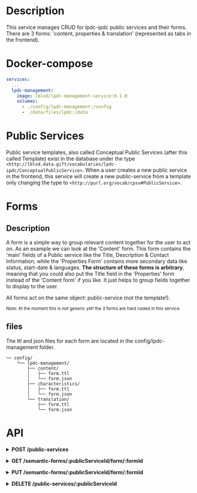 # Description

This service manages CRUD for lpdc-ipdc public services and their forms. There are 3 forms: 'content, properties & translation' (represented as tabs in the frontend).

# Docker-compose

```yaml
services:
  ...
  lpdc-management:
    image: lblod/lpdc-management-service:0.1.0
    volumes:
      - ./config/lpdc-management:/config
      - ./data/files/lpdc:/data
```

# Public Services

Public service templates, also called Conceptual Public Services (after this called Template) exist in the database under the type `<http://lblod.data.gift/vocabularies/lpdc-ipdc/ConceptualPublicService>`. When a user creates a new public service in the frontend, this service will create a new public-service from a template only changing the type to `<http://purl.org/vocab/cpsv#PublicService>`.

# Forms 

## Description
A form is a simple way to group relevant content together for the user to act on. As an example we can look at the 'Content' form. This form contains the 'main' fields of a Public service like the Title, Description & Contact Information, while the 'Properties Form' contains more secondary data like status, start-date & languages. **The structure of these forms is arbitrary**, meaning that you could also put the Title field in the 'Properties' form instead of the 'Content form' if you like. It just helps to group fields together to display to the user.

All forms act on the same object: public-service (not the template!). 

<sub>Note: At the moment this is not generic yet! the 3 forms are hard coded in this service.</sub>

## files

The ttl and json files for each form are located in the config/lpdc-management folder.

```
── config/
    └── lpdc-management/
        ├── content/
        │   ├── form.ttl
        │   └── form.json
        ├── characteristics/
        │   ├── form.ttl
        │   └── form.json
        └── translation/
            ├── form.ttl
            └── form.json
```

# API

<details>
  <summary><b>POST /public-services</b></summary>
  <h3> request body </h3>

  ```javascript
  {
    "data": {
      "type": "public-services",
      "relationships": {
        "concept": {
          "data": {
            "type": "conceptual-public-services", 
            "id": "{TemplateID}"
          }
        }
      }
    }
  }
  ```

  <strong>TemplateID</strong> is the id of the public service template that you want to use. <br>

To find which templates are available and their id, execute the following query:

  ```sql
  PREFIX mu:  <http://mu.semte.ch/vocabularies/core/> 
  PREFIX dct: <http://purl.org/dc/terms/>

  SELECT ?id ?title WHERE {
    ?template a <http://lblod.data.gift/vocabularies/lpdc-ipdc/ConceptualPublicService>;
      mu:uuid ?id;
      dct:title ?title.
  } LIMIT 10
  ```

  <h3>Response</h3>

  <h5> 201 Created </h5>

  ```javascript
  {
      "data": {
          "type": "public-service",
          "id": "{NewPublicServiceId}",
          "uri": "http://data.lblod.info/id/public-services/{NewPublicServiceId}"
      }
  }
  ```

  NewPublicServiceId: the ID of the newly created public service that is a duplicate of the template you used with the only difference being the type:`<http://purl.org/vocab/cpsv#PublicService>` instead of <http://lblod.data.gift/vocabularies/lpdc-ipdc/ConceptualPublicService>
    
<br><br></details>

<details>
 <summary><b>GET /semantic-forms/:publicServiceId/form/:formId</b></summary>
<h3>params</h3>
  <strong>publicServiceId</strong> the ID of the public service (not the template ID!) <br>
<strong>formId</strong> ID of the form that you want to retrieve (content, properties, translation) ID's can be found in de config.js file (FORM_MAPPING)

  <h3>Request body</h3>

N/A

<h3>Response<h3>

<h5> 200 OK </h5>

```javascript
{
   "form": {formTTL},
   "meta": {metaN3},
   "source": ${sourceTTL}
}
```
<strong>FormTTL</strong> contains the content of the form file (form.ttl) read form section above <br>
<strong>meta</strong> The triples of the code lists (concept-schemes) read meta section above <br>
<strong>source</strong> The whole public service object and its values as saved in the backend <br>

  <br><br></details> 

  
<details>
 <summary><b>PUT /semantic-forms/:publicServiceId/form/:formId</b></summary>

<h3>request body</h3>

```javascript
{
  "graph": {graph},
  "additions": {additions},
  "removals": {removals}
}
```

<strong>graph</strong> contains the original un-changed public service object <br>
  <strong> additions & removals </strong> contains added & removed triples from the public service object <br>

  <sub>note: ember-submission-form-fields takes care of this for you</sub>


<h3>Response</h3>

  <h5>200 OK</h5>
  
  <br><br></details> 
  
<details>
 <summary><b>DELETE /public-services/:publicServiceId</b></summary>

  <h3>request body</h3>

N/A

  <h3>Response</h3>

  <h5>204 No Content</h5>
  
  </details>
